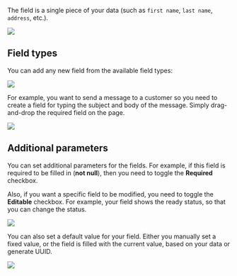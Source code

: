 The field is a single piece of your data \(such as `first name`, `last name`, `address`, etc.\).

![](https://gblobscdn.gitbook.com/assets%2F-LQ08RFAKZvFADEiXKFy%2F-MGPn-eauD5UWR4bkf9b%2F-MGPsV7QUdnO5NdS5iD7%2FGIF56.gif?alt=media&token=794e721e-066b-431b-b439-495f2ba73fb6)

## Field types

You can add any new field from the available field types:

![](https://gblobscdn.gitbook.com/assets%2F-LQ08RFAKZvFADEiXKFy%2F-MEJZ7GEDKD1k6OFhrr7%2F-MEK4P3VqFCJ4mfSx_ut%2Fimage.png?alt=media&token=385cf668-5071-4076-acb1-e668a23b2610)

For example, you want to send a message to a customer so you need to create a field for typing the subject and body of the message. Simply drag-and-drop the required field on the page.

![](https://gblobscdn.gitbook.com/assets%2F-LQ08RFAKZvFADEiXKFy%2F-MGQUp_e9h75Ct9xNHAx%2F-MGQbAY1Hj9EN28Fyqmf%2FGIF67.gif?alt=media&token=f9fae604-b921-4310-bd4e-331f61cf6cf3)

## Additional parameters

You can set additional parameters for the fields. For example, if this field is required to be filled in \(**not null**\), then you need to toggle the **Required** checkbox.

Also, if you want a specific field to be modified, you need to toggle the **Editable** checkbox. For example, your field shows the ready status, so that you can change the status.

![](https://gblobscdn.gitbook.com/assets%2F-LQ08RFAKZvFADEiXKFy%2F-MAVXm12mqIeyvXjRrFE%2F-MAVZlZAPjH8noQUdWuV%2Fimage.png?alt=media&token=6444591f-8edd-4d7d-8e68-36fb5c6e30a5)

You can also set a default value for your field. Either you manually set a fixed value, or the field is filled with the current value, based on your data or generate UUID.

![](https://gblobscdn.gitbook.com/assets%2F-LQ08RFAKZvFADEiXKFy%2F-MFjTe1-ayrHdJGKePDB%2F-MFjZKWFhSxeIP6oaXsX%2Fimage.png?alt=media&token=15fb04fe-c4fc-470b-9567-19cd105d4601)

